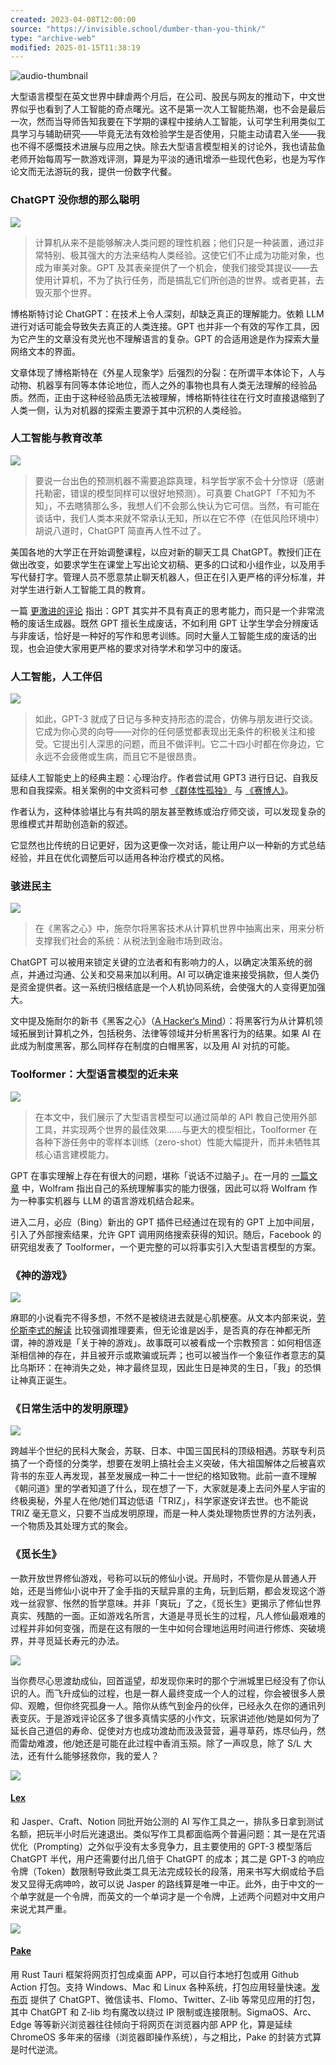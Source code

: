 ```yaml
---
created: 2023-04-08T12:00:00
source: "https://invisible.school/dumber-than-you-think/"
type: "archive-web"
modified: 2025-01-15T11:38:19
---
```


![audio-thumbnail](https://invisible.school/content/media/2023/02/o3ohn-clouds_thumb.jpeg?v=1676724728031)

大型语言模型在英文世界中肆虐两个月后，在公司、股民与网友的推动下，中文世界似乎也看到了人工智能的奇点曙光。这不是第一次人工智能热潮，也不会是最后一次，然而当导师告知我要在下学期的课程中接纳人工智能，认可学生利用类似工具学习与辅助研究——毕竟无法有效检验学生是否使用，只能主动请君入坐——我也不得不感慨技术进展与应用之快。除去大型语言模型相关的讨论外，我也请盐鱼老师开始每周写一款游戏评测，算是为平淡的通讯增添一些现代色彩，也是为写作论文而无法游玩的我，提供一份数字代餐。

### ChatGPT 没你想的那么聪明

![](https://cdn.theatlantic.com/_next/static/images/apple-touch-icon-152x152-aafde20dd981a38fcd549b29b2b3b785.png)

> 计算机从来不是能够解决人类问题的理性机器；他们只是一种装置，通过非常特别、极其强大的方法来结构人类经验。这使它们不止成为功能对象，也成为审美对象。GPT 及其表亲提供了一个机会，使我们接受其提议——去使用计算机，不为了执行任务，而是搞乱它们所创造的世界。或者更甚，去毁灭那个世界。

博格斯特讨论 ChatGPT：在技术上令人深刻，却缺乏真正的理解能力。依赖 LLM 进行对话可能会导致失去真正的人类连接。GPT 也并非一个有效的写作工具，因为它产生的文章没有灵光也不理解语言的复杂。GPT 的合适用途是作为探索大量网络文本的界面。

文章体现了博格斯特在《外星人现象学》后强烈的分裂：在所谓平本体论下，人与动物、机器享有同等本体论地位，而人之外的事物也具有人类无法理解的经验品质。然而，正由于这种经验品质无法被理解，博格斯特往往在行文时直接退缩到了人类一侧，认为对机器的探索主要源于其中沉积的人类经验。

### 人工智能与教育改革

![](https://www.nytimes.com/vi-assets/static-assets/ios-ipad-144x144-28865b72953380a40aa43318108876cb.png)

> 要说一台出色的预测机器不需要追踪真理，科学哲学家不会十分惊讶（感谢托勒密，错误的模型同样可以很好地预测）。可真要 ChatGPT「不知为不知」，不去瞎猜那么多，我想人们不会那么快认为它可信。当然，有可能在谈话中，我们人类本来就不常承认无知，所以在它不停（在低风险环境中）胡说八道时，ChatGPT 简直再人性不过了。

美国各地的大学正在开始调整课程，以应对新的聊天工具 ChatGPT。教授们正在做出改变，如要求学生在课堂上写出论文初稿、更多的口试和小组作业，以及用手写代替打字。管理人员不愿意禁止聊天机器人，但正在引入更严格的评分标准，并对学生进行新人工智能工具的教育。

一篇 [更激进的评论](https://crookedtimber.org/2023/01/05/what-chatgpt-reveals-about-the-collapse-of-political-corporate-support-for-humanities-higher-education/?ref=invisible.school) 指出：GPT 其实并不具有真正的思考能力，而只是一个非常流畅的废话生成器。既然 GPT 擅长生成废话，不如利用 GPT 让学生学会分辨废话与非废话，恰好是一种好的写作和思考训练。同时大量人工智能生成的废话的出现，也会迫使大家用更严格的要求对待学术和学习中的废话。

### 人工智能，人工伴侣

![](https://every.to/favicon.ico)

> 如此，GPT-3 就成了日记与多种支持形态的混合，仿佛与朋友进行交谈。它成为你心灵的向导——对你的任何感觉都表现出无条件的积极关注和接受。它提出引人深思的问题，而且不做评判。它二十四小时都在你身边，它永远不会疲倦或生病，而且它不是很昂贵。

延续人工智能史上的经典主题：心理治疗。作者尝试用 GPT3 进行日记、自我反思和自我探索。相关案例的中文资料可参 [《群体性孤独》](https://book.douban.com/subject/25848953/?ref=invisible.school) 与 [《赛博人》](https://book.douban.com/subject/30229217/?ref=invisible.school)。

作者认为，这种体验堪比与有共鸣的朋友甚至教练或治疗师交谈，可以发现复杂的思维模式并帮助创造新的叙述。

它显然也比传统的日记更好，因为这更像一次对话，能让用户以一种新的方式总结经验，并且在优化调整后可以适用各种治疗模式的风格。

### 骇进民主

![](https://www.nytimes.com/vi-assets/static-assets/ios-ipad-144x144-28865b72953380a40aa43318108876cb.png)

> 在《黑客之心》中，施奈尔将黑客技术从计算机世界中抽离出来，用来分析支撑我们社会的系统：从税法到金融市场到政治。

ChatGPT 可以被用来锁定关键的立法者和有影响力的人，以确定决策系统的弱点，并通过沟通、公关和交易来加以利用。AI 可以确定谁来接受捐款，但人类仍是资金提供者。这一系统归根结底是一个人机协同系统，会使强大的人变得更加强大。

文中提及施耐尔的新书《黑客之心》（[A Hacker‘s Mind](https://www.amazon.com/Hackers-Mind-Powerful-Societys-Rules/dp/0393866661?ref=invisible.school)）：将黑客行为从计算机领域拓展到计算机之外，包括税务、法律等领域并分析黑客行为的结果。如果 AI 在此成为制度黑客，那么同样存在制度的白帽黑客，以及用 AI 对抗的可能。

### Toolformer：大型语言模型的近未来

![](https://static.arxiv.org/static/browse/0.3.4/images/icons/favicon.ico)

> 在本文中，我们展示了大型语言模型可以通过简单的 API 教自己使用外部工具，并实现两个世界的最佳效果……与更大的模型相比，Toolformer 在各种下游任务中的零样本训练（zero-shot）性能大幅提升，而并未牺牲其核心语言建模能力。

GPT 在事实理解上存在有很大的问题，堪称「说话不过脑子」。在一月的 [一篇文章](https://writings.stephenwolfram.com/2023/01/wolframalpha-as-the-way-to-bring-computational-knowledge-superpowers-to-chatgpt/?ref=invisible.school) 中，Wolfram 指出自己的系统理解事实的能力很强，因此可以将 Wolfram 作为一种事实机器与 LLM 的语言游戏机结合起来。

进入二月，必应（Bing）新出的 GPT 插件已经通过在现有的 GPT 上加中间层，引入了外部搜索结果，允许 GPT 调用网络搜索获得的知识。随后，Facebook 的研究组发表了 Toolformer，一个更完整的可以将事实引入大型语言模型的方案。

### 《神的游戏》

![](https://img1.doubanio.com/favicon.ico)

麻耶的小说看完不得多想，不然不是被绕进去就是心肌梗塞。从文本内部来说，[劳伦斯李式的解读](https://book.douban.com/review/8551595/?ref=invisible.school) 比较强调推理要素，但无论谁是凶手，是否真的存在神都无所谓，神的游戏是「关于神的游戏」。故事既可以被看成一个宗教预言：如何相信逐渐相信神的存在，并且被开示或欺骗或玩弄；也可以被当作一个象征作者意志的莫比乌斯环：在神消失之处，神才最终显现，因此生日是神灵的生日，「我」的恐惧让神真正诞生。

### 《日常生活中的发明原理》

![](https://img1.doubanio.com/favicon.ico)

跨越半个世纪的民科大聚会，苏联、日本、中国三国民科的顶级相遇。苏联专利员搞了一个奇怪的分类学，想要在发明上搞社会主义突破，伟大祖国解体之后被喜欢背书的东亚人再发现，甚至发展成一种二十一世纪的格知致物。此前一直不理解《朝问道》里的学者知道了什么，现在想了一下，大家就是凑上去问外星人宇宙的终极奥秘，外星人在他/她们耳边低语「TRIZ」，科学家遂安详去世。也不能说 TRIZ 毫无意义，只要不当成发明原理，而是一种人类处理物质世界的方法列表，一个物质及其处理方式的聚会。

### 《觅长生》

一款开放世界修仙游戏，号称可以玩的修仙小说。开局时，不管你是从普通人开始，还是当修仙小说中开了金手指的天赋异禀的主角，玩到后期，都会发现这个游戏一丝寂寥、怅然的哲学意味。并非「爽玩」了之，《觅长生》更揭示了修仙世界真实、残酷的一面。正如游戏名所言，大道是寻觅长生的过程，凡人修仙最艰难的过程并非如何变强，而是在这有限的一生中如何合理地运用时间进行修炼、突破境界，并寻觅延长寿元的办法。

![](https://store.steampowered.com/favicon.ico)

当你费尽心思渡劫成仙，回首遥望，却发现你来时的那个宁洲城里已经没有了你认识的人。而飞升成仙的过程，也是一群人最终变成一个人的过程，你会被很多人景仰、观瞻，但你终究孤身一人。陪你从练气到金丹的伙伴，已经永久在你的通讯列表变灰。于是游戏评论区多了很多真情实感的小作文，玩家讲述他/她是如何为了延长自己道侣的寿命、促使对方也成功渡劫而汲汲营营，遍寻草药，炼尽仙丹，然而雷劫难渡，他/她还是可能在此过程中香消玉殒。除了一声叹息，除了 S/L 大法，还有什么能够拯救你，我的爱人？

![](https://invisible.school/content/images/2023/02/Xnapper-2023-02-18-21.00.13.png)

#### [Lex](https://lex.page/?ref=invisible.school)

和 Jasper、Craft、Notion 同批开始公测的 AI 写作工具之一，排队多日拿到测试名额，把玩半小时后光速退出。类似写作工具都面临两个普遍问题：其一是在咒语优化（Prompting）之外似乎没有太多竞争力，且主要使用的 GPT-3 模型落后 ChatGPT 半代，用户还需要付出几倍于 ChatGPT 的成本；其二是 GPT-3 的响应令牌（Token）数限制导致此类工具无法完成较长的段落，用来书写大纲或给予启发又显得无病呻吟，故可以说 Jasper 的路线算是唯一中正。此外，由于中文的一个单字就是一个令牌，而英文的一个单词才是一个令牌，上述两个问题对中文用户来说尤其严重。

![](https://invisible.school/content/images/2023/02/Pake-1.png)

#### [Pake](https://github.com/tw93/Pake?ref=invisible.school)

用 Rust Tauri 框架将网页打包成桌面 APP，可以自行本地打包或用 Github Action 打包。支持 Windows、Mac 和 Linux 各种系统，打包应用轻量快速。[发布页](https://github.com/tw93/Pake/releases?ref=invisible.school) 提供了 ChatGPT、微信读书、Flomo、Twitter、Z-lib 等常见应用的打包，其中 ChatGPT 和 Z-lib 均有魔改以绕过 IP 限制或连接限制。SigmaOS、Arc、Edge 等等新兴浏览器往往倾向于将网页在浏览器内部 APP 化，算是延续 ChromeOS 多年来的宿缘（浏览器即操作系统），与之相比，Pake 的封装方式算是时代逆流。
